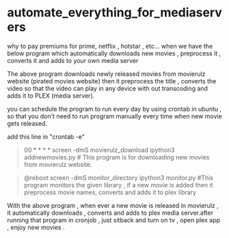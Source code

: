 # automate_everything_for_mediaservers
why to pay premiums for prime, netflix , hotstar , etc... when we have the below program which automatically downloads new movies , preprocess it , converts it and adds to your own media server

The above program downloads newly released movies from movierulz website (pirated movies website) then it preprocess the title , converts the video so that the video can play in any device with out transcoding and adds it to PLEX (media server). 

you can schedule the program to run every day by using crontab in ubuntu  , so that you don't need to run program manually every time when new movie gets released. 

add this line in "crontab -e"
>00 * * * * screen -dmS movierulz_download ipython3 addnewmovies.py  # This program is for downloading new movies from movierulz website.

>@reboot screen -dmS monitor_directory ipython3 monitor.py #This program monitors the given library , if a new movie is added then it preprocess movie names, converts and adds it to plex library 

With the above program , when ever a new movie is released in movierulz , it automatically downloads , converts  and adds to plex media server.after running that program in cronjob , just sitback and turn on tv , open plex app , enjoy new movies . 
